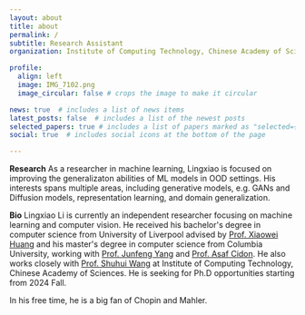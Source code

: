 ```yaml
---
layout: about
title: about
permalink: /
subtitle: Research Assistant
organization: Institute of Computing Technology, Chinese Academy of Sciences

profile:
  align: left
  image: IMG_7102.png
  image_circular: false # crops the image to make it circular

news: true  # includes a list of news items
latest_posts: false  # includes a list of the newest posts
selected_papers: true # includes a list of papers marked as "selected={true}"
social: true  # includes social icons at the bottom of the page

---
```

**Research**
As a researcher in machine learning, Lingxiao is focused on improving the generalizaton abilities of ML models in OOD settings. His interests spans multiple areas, including generative models, e.g. GANs and Diffusion models, representation learning, and domain generalization.

**Bio** 
Lingxiao Li is currently an independent researcher focusing on machine learning and computer vision. He received his bachelor's degree in computer science from University of Liverpool advised by [Prof. Xiaowei Huang](https://cgi.csc.liv.ac.uk/~xiaowei/) and his master's degree in computer science from Columbia University, working with [Prof. Junfeng Yang](http://www.cs.columbia.edu/~junfeng/) and [Prof. Asaf Cidon](https://www.asafcidon.com/). He also works closely with [Prof. Shuhui Wang](https://people.ucas.edu.cn/~wangshuhui?language=en) at Institute of Computing Technology, Chinese Academy of Sciences. He is seeking for Ph.D opportunities starting from 2024 Fall.

In his free time, he is a big fan of Chopin and Mahler.
